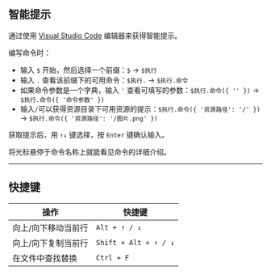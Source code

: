 ## 智能提示

通过使用 [Visual Studio Code](https://code.visualstudio.com/) 编辑器来获得智能提示。

编写命令时：

-   输入 `$` 开始，然后选择一个前缀：`$` -> `$执行`
-   输入 `.` 查看该前缀下的可用命令：`$执行.` -> `$执行.命令`
-   如果命令参数是一个字典，输入 `'` 查看可填写的参数：`$执行.命令({ '' })` -> `$执行.命令({ '命令参数' })`
-   输入`/`可以获得资源目录下可用资源的提示：`$执行.命令({ '资源路径': '/' })` -> `$执行.命令({ '资源路径': '/图片.png' })`

获取提示后，用 `↑↓` 键选择，按 `Enter` 键确认输入。

将光标悬停于命令名称上就能看见命令的详细介绍。

---

## 快捷键

| 操作                | 快捷键                |
| ------------------- | --------------------- |
| 向上/向下移动当前行 | `Alt + ↑ / ↓`         |
| 向上/向下复制当前行 | `Shift + Alt + ↑ / ↓` |
| 在文件中查找替换    | `Ctrl + F`            |